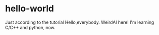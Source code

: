 # hello-world
Just according to the tutorial
Hello,everybody. WeirdAI here! I'm learning C/C++ and python, now.
